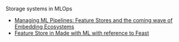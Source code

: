 
Storage systems in MLOps
- [Managing ML Pipelines: Feature Stores and the coming wave of Embedding Ecosystems](http://vldb.org/pvldb/vol14/p3178-orr.pdf) 
- [Feature Store in Made with ML with reference to Feast](https://madewithml.com/courses/mlops/feature-store/)
